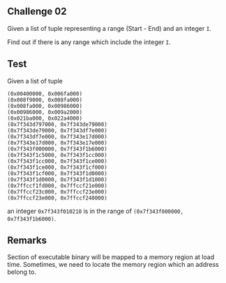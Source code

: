 ## Challenge 02

Given a list of tuple representing a range (Start - End) and an integer `I`.

Find out if there is any range which include the integer `I`.

## Test

Given a list of tuple

```
(0x00400000, 0x006fa000)
(0x008f9000, 0x008fa000)
(0x008fa000, 0x00986000)
(0x00986000, 0x009a2000)
(0x021ba000, 0x022a4000)
(0x7f343d797000, 0x7f343de79000)
(0x7f343de79000, 0x7f343df7e000)
(0x7f343df7e000, 0x7f343e17d000)
(0x7f343e17d000, 0x7f343e17e000)
(0x7f343f000000, 0x7f343f1b6000)
(0x7f343f1c5000, 0x7f343f1cc000)
(0x7f343f1cc000, 0x7f343f1ce000)
(0x7f343f1ce000, 0x7f343f1cf000)
(0x7f343f1cf000, 0x7f343f1d0000)
(0x7f343f1d0000, 0x7f343f1d1000)
(0x7ffccf1fd000, 0x7ffccf21e000)
(0x7ffccf23c000, 0x7ffccf23e000)
(0x7ffccf23e000, 0x7ffccf240000)
```

an integer `0x7f343f010210` is in the range of `(0x7f343f000000, 0x7f343f1b6000)`. 

## Remarks

Section of executable binary will be mapped to a memory region at load time. Sometimes, we need to locate the memory region which an address belong to.